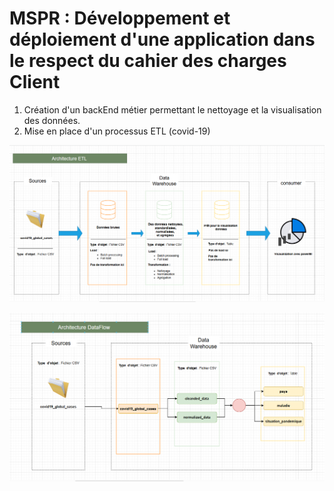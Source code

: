 # MSPR : Développement et déploiement d'une application dans le respect du cahier des charges Client

1. Création d'un backEnd métier permettant le nettoyage et la visualisation des données.
2. Mise en place d'un processus ETL (covid-19)

![image](image-architecture/arch_etl.png)

![image](image-architecture/data_flow_etl.png)
